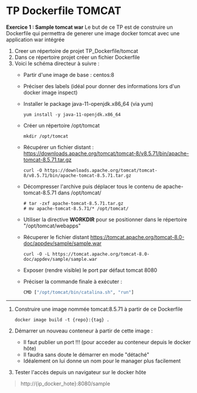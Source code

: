 # TP Dockerfile TOMCAT

**Exercice 1 : Sample tomcat war**
Le but de ce TP est de construire un Dockerfile qui permettra de generer une image docker tomcat avec une application war intégrée
1. Creer un répertoire de projet TP_Dockerfile/tomcat
2. Dans ce répertoire projet créer un fichier Dockerfile
3. Voici le schéma directeur à suivre :
    * Partir d'une image de base : centos:8
    * Préciser des labels (idéal pour donner des informations lors d'un docker image inspect)
    * Installer le package java-11-openjdk.x86_64 (via yum)
    
        ```
        yum install -y java-11-openjdk.x86_64
        ```

    * Créer un répertoire /opt/tomcat
  
        ```
        mkdir /opt/tomcat
        ```

    * Récupérer un fichier distant : https://downloads.apache.org/tomcat/tomcat-8/v8.5.71/bin/apache-tomcat-8.5.71.tar.gz
  
        ```
        curl -O https://downloads.apache.org/tomcat/tomcat-8/v8.5.71/bin/apache-tomcat-8.5.71.tar.gz
        ```

    * Décompresser l'archive puis déplacer tous le contenu de apache-tomcat-8.5.71 dans /opt/tomcat/
  
        ```
        # tar -zxf apache-tomcat-8.5.71.tar.gz
        # mv apache-tomcat-8.5.71/* /opt/tomcat/
        ```

   
    
    * Utiliser la directive **WORKDIR** pour se positionner dans le répertoire "/opt/tomcat/webapps"
    * Récuperer le fichier distant https://tomcat.apache.org/tomcat-8.0-doc/appdev/sample/sample.war
  
        ```
        curl -O -L https://tomcat.apache.org/tomcat-8.0-doc/appdev/sample/sample.war
        ```

    * Exposer (rendre visible) le port par défaut tomcat 8080
    * Préciser la commande finale à exécuter : 

       ```bash
      CMD ["/opt/tomcat/bin/catalina.sh", "run"]
      ```

----

1. Construire une image nommée  tomcat:8.5.71 à partir de ce Dockerfile
   
   ```docker image build -t {repo}:{tag} .```

2. Démarrer un nouveau conteneur à partir de cette image :
    * Il faut publier un port !!! (pour acceder au conteneur depuis le docker hôte)
    * Il faudra sans doute le démarrer en mode "détaché"
    * Idéalement on lui donne un nom pour le manager plus facilement
  
  
3. Tester l'accès depuis un navigateur sur le docker hôte
> http://{ip_docker_hote}:8080/sample